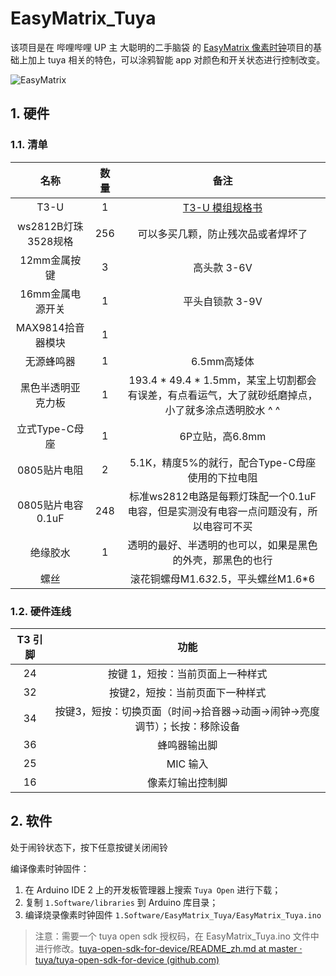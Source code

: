 # EasyMatrix_Tuya

该项目是在 哔哩哔哩 UP 主 大聪明的二手脑袋 的 [EasyMatrix 像素时钟](https://www.bilibili.com/video/BV1FC411s7Yf/?spm_id_from=333.1387.homepage.video_card.click&vd_source=e8559f5a49990ff137c2bae949ba3a9c)项目的基础上加上 tuya 相关的特色，可以涂鸦智能 app 对颜色和开关状态进行控制改变。

![EasyMatrix](https://images.tuyacn.com/fe-static/docs/img/b344151f-1adc-4b75-b163-028417f5ab92.png)

## 1. 硬件

### 1.1. 清单

|         名称         | 数量 |                             备注                             |
| :------------------: | :--: | :----------------------------------------------------------: |
|         T3-U         |  1   | [T3-U 模组规格书](https://developer.tuya.com/cn/docs/iot/T3-U-Module-Datasheet?id=Kdd4pzscwf0il) |
| ws2812B灯珠 3528规格 | 256  |              可以多买几颗，防止残次品或者焊坏了              |
|     12mm金属按键     |  3   |                         高头款 3-6V                          |
|   16mm金属电源开关   |  1   |                       平头自锁款 3-9V                        |
|  MAX9814拾音器模块   |  1   |                                                              |
|      无源蜂鸣器      |  1   |                         6.5mm高矮体                          |
|  黑色半透明亚克力板  |  1   | 193.4 * 49.4 * 1.5mm，某宝上切割都会有误差，有点看运气，大了就砂纸磨掉点，小了就多涂点透明胶水 ^ ^ |
|    立式Type-C母座    |  1   |                       6P立贴，高6.8mm                        |
|     0805贴片电阻     |  2   |       5.1K，精度5%的就行，配合Type-C母座使用的下拉电阻       |
|  0805贴片电容0.1uF   | 248  | 标准ws2812电路是每颗灯珠配一个0.1uF电容，但是实测没有电容一点问题没有，所以电容可不买 |
|       绝缘胶水       |  1   |  透明的最好、半透明的也可以，如果是黑色的外壳，那黑色的也行  |
|         螺丝         |      |             滚花铜螺母M1.6*3*2.5，平头螺丝M1.6*6             |

### 1.2. 硬件连线

| T3 引脚 |                             功能                             |
| :-----: | :----------------------------------------------------------: |
|   24    |               按键 1，短按：当前页面上一种样式               |
|   32    |               按键2，短按：当前页面下一种样式                |
|   34    | 按键3，短按：切换页面（时间->拾音器->动画->闹钟->亮度调节）；长按：移除设备 |
|   36    |                         蜂鸣器输出脚                         |
|   25    |                           MIC 输入                           |
|   16    |                       像素灯输出控制脚                       |



## 2. 软件

处于闹铃状态下，按下任意按键关闭闹铃

编译像素时钟固件：

1. 在 Arduino IDE 2 上的开发板管理器上搜索 `Tuya Open` 进行下载；
2. 复制 `1.Software/libraries` 到 Arduino 库目录；
3. 编译烧录像素时钟固件 `1.Software/EasyMatrix_Tuya/EasyMatrix_Tuya.ino`

> 注意：需要一个 tuya open sdk 授权码，在 EasyMatrix_Tuya.ino 文件中进行修改。[tuya-open-sdk-for-device/README_zh.md at master · tuya/tuya-open-sdk-for-device (github.com)](https://github.com/tuya/tuya-open-sdk-for-device/blob/master/README_zh.md#涂鸦云应用)